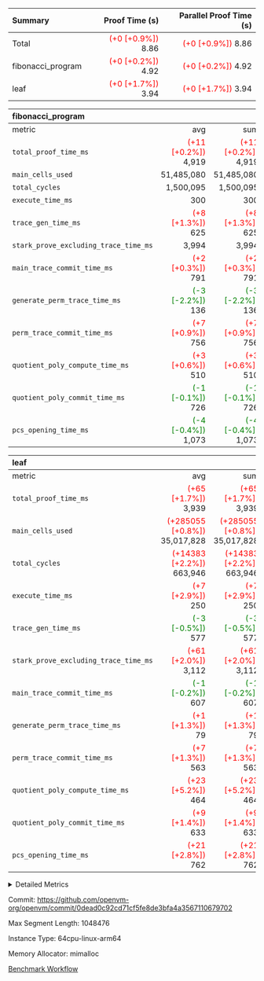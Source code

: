 | Summary | Proof Time (s) | Parallel Proof Time (s) |
|:---|---:|---:|
| Total | <span style='color: red'>(+0 [+0.9%])</span> 8.86 | <span style='color: red'>(+0 [+0.9%])</span> 8.86 |
| fibonacci_program | <span style='color: red'>(+0 [+0.2%])</span> 4.92 | <span style='color: red'>(+0 [+0.2%])</span> 4.92 |
| leaf | <span style='color: red'>(+0 [+1.7%])</span> 3.94 | <span style='color: red'>(+0 [+1.7%])</span> 3.94 |


| fibonacci_program |||||
|:---|---:|---:|---:|---:|
|metric|avg|sum|max|min|
| `total_proof_time_ms ` | <span style='color: red'>(+11 [+0.2%])</span> 4,919 | <span style='color: red'>(+11 [+0.2%])</span> 4,919 | <span style='color: red'>(+11 [+0.2%])</span> 4,919 | <span style='color: red'>(+11 [+0.2%])</span> 4,919 |
| `main_cells_used     ` |  51,485,080 |  51,485,080 |  51,485,080 |  51,485,080 |
| `total_cycles        ` |  1,500,095 |  1,500,095 |  1,500,095 |  1,500,095 |
| `execute_time_ms     ` |  300 |  300 |  300 |  300 |
| `trace_gen_time_ms   ` | <span style='color: red'>(+8 [+1.3%])</span> 625 | <span style='color: red'>(+8 [+1.3%])</span> 625 | <span style='color: red'>(+8 [+1.3%])</span> 625 | <span style='color: red'>(+8 [+1.3%])</span> 625 |
| `stark_prove_excluding_trace_time_ms` |  3,994 |  3,994 |  3,994 |  3,994 |
| `main_trace_commit_time_ms` | <span style='color: red'>(+2 [+0.3%])</span> 791 | <span style='color: red'>(+2 [+0.3%])</span> 791 | <span style='color: red'>(+2 [+0.3%])</span> 791 | <span style='color: red'>(+2 [+0.3%])</span> 791 |
| `generate_perm_trace_time_ms` | <span style='color: green'>(-3 [-2.2%])</span> 136 | <span style='color: green'>(-3 [-2.2%])</span> 136 | <span style='color: green'>(-3 [-2.2%])</span> 136 | <span style='color: green'>(-3 [-2.2%])</span> 136 |
| `perm_trace_commit_time_ms` | <span style='color: red'>(+7 [+0.9%])</span> 756 | <span style='color: red'>(+7 [+0.9%])</span> 756 | <span style='color: red'>(+7 [+0.9%])</span> 756 | <span style='color: red'>(+7 [+0.9%])</span> 756 |
| `quotient_poly_compute_time_ms` | <span style='color: red'>(+3 [+0.6%])</span> 510 | <span style='color: red'>(+3 [+0.6%])</span> 510 | <span style='color: red'>(+3 [+0.6%])</span> 510 | <span style='color: red'>(+3 [+0.6%])</span> 510 |
| `quotient_poly_commit_time_ms` | <span style='color: green'>(-1 [-0.1%])</span> 726 | <span style='color: green'>(-1 [-0.1%])</span> 726 | <span style='color: green'>(-1 [-0.1%])</span> 726 | <span style='color: green'>(-1 [-0.1%])</span> 726 |
| `pcs_opening_time_ms ` | <span style='color: green'>(-4 [-0.4%])</span> 1,073 | <span style='color: green'>(-4 [-0.4%])</span> 1,073 | <span style='color: green'>(-4 [-0.4%])</span> 1,073 | <span style='color: green'>(-4 [-0.4%])</span> 1,073 |

| leaf |||||
|:---|---:|---:|---:|---:|
|metric|avg|sum|max|min|
| `total_proof_time_ms ` | <span style='color: red'>(+65 [+1.7%])</span> 3,939 | <span style='color: red'>(+65 [+1.7%])</span> 3,939 | <span style='color: red'>(+65 [+1.7%])</span> 3,939 | <span style='color: red'>(+65 [+1.7%])</span> 3,939 |
| `main_cells_used     ` | <span style='color: red'>(+285055 [+0.8%])</span> 35,017,828 | <span style='color: red'>(+285055 [+0.8%])</span> 35,017,828 | <span style='color: red'>(+285055 [+0.8%])</span> 35,017,828 | <span style='color: red'>(+285055 [+0.8%])</span> 35,017,828 |
| `total_cycles        ` | <span style='color: red'>(+14383 [+2.2%])</span> 663,946 | <span style='color: red'>(+14383 [+2.2%])</span> 663,946 | <span style='color: red'>(+14383 [+2.2%])</span> 663,946 | <span style='color: red'>(+14383 [+2.2%])</span> 663,946 |
| `execute_time_ms     ` | <span style='color: red'>(+7 [+2.9%])</span> 250 | <span style='color: red'>(+7 [+2.9%])</span> 250 | <span style='color: red'>(+7 [+2.9%])</span> 250 | <span style='color: red'>(+7 [+2.9%])</span> 250 |
| `trace_gen_time_ms   ` | <span style='color: green'>(-3 [-0.5%])</span> 577 | <span style='color: green'>(-3 [-0.5%])</span> 577 | <span style='color: green'>(-3 [-0.5%])</span> 577 | <span style='color: green'>(-3 [-0.5%])</span> 577 |
| `stark_prove_excluding_trace_time_ms` | <span style='color: red'>(+61 [+2.0%])</span> 3,112 | <span style='color: red'>(+61 [+2.0%])</span> 3,112 | <span style='color: red'>(+61 [+2.0%])</span> 3,112 | <span style='color: red'>(+61 [+2.0%])</span> 3,112 |
| `main_trace_commit_time_ms` | <span style='color: green'>(-1 [-0.2%])</span> 607 | <span style='color: green'>(-1 [-0.2%])</span> 607 | <span style='color: green'>(-1 [-0.2%])</span> 607 | <span style='color: green'>(-1 [-0.2%])</span> 607 |
| `generate_perm_trace_time_ms` | <span style='color: red'>(+1 [+1.3%])</span> 79 | <span style='color: red'>(+1 [+1.3%])</span> 79 | <span style='color: red'>(+1 [+1.3%])</span> 79 | <span style='color: red'>(+1 [+1.3%])</span> 79 |
| `perm_trace_commit_time_ms` | <span style='color: red'>(+7 [+1.3%])</span> 563 | <span style='color: red'>(+7 [+1.3%])</span> 563 | <span style='color: red'>(+7 [+1.3%])</span> 563 | <span style='color: red'>(+7 [+1.3%])</span> 563 |
| `quotient_poly_compute_time_ms` | <span style='color: red'>(+23 [+5.2%])</span> 464 | <span style='color: red'>(+23 [+5.2%])</span> 464 | <span style='color: red'>(+23 [+5.2%])</span> 464 | <span style='color: red'>(+23 [+5.2%])</span> 464 |
| `quotient_poly_commit_time_ms` | <span style='color: red'>(+9 [+1.4%])</span> 633 | <span style='color: red'>(+9 [+1.4%])</span> 633 | <span style='color: red'>(+9 [+1.4%])</span> 633 | <span style='color: red'>(+9 [+1.4%])</span> 633 |
| `pcs_opening_time_ms ` | <span style='color: red'>(+21 [+2.8%])</span> 762 | <span style='color: red'>(+21 [+2.8%])</span> 762 | <span style='color: red'>(+21 [+2.8%])</span> 762 | <span style='color: red'>(+21 [+2.8%])</span> 762 |



<details>
<summary>Detailed Metrics</summary>

| group | num_segments | keygen_time_ms | commit_exe_time_ms |
| --- | --- | --- | --- |
| fibonacci_program | 1 | 392 | 5 | 

| group | air_name | quotient_deg | interactions | constraints |
| --- | --- | --- | --- | --- |
| fibonacci_program | AccessAdapterAir<16> | 4 | 5 | 11 | 
| fibonacci_program | AccessAdapterAir<2> | 4 | 5 | 11 | 
| fibonacci_program | AccessAdapterAir<32> | 4 | 5 | 11 | 
| fibonacci_program | AccessAdapterAir<4> | 4 | 5 | 11 | 
| fibonacci_program | AccessAdapterAir<64> | 4 | 5 | 11 | 
| fibonacci_program | AccessAdapterAir<8> | 4 | 5 | 11 | 
| fibonacci_program | BitwiseOperationLookupAir<8> | 2 | 2 | 4 | 
| fibonacci_program | MemoryMerkleAir<8> | 4 | 4 | 38 | 
| fibonacci_program | PersistentBoundaryAir<8> | 4 | 3 | 5 | 
| fibonacci_program | PhantomAir | 4 | 3 | 4 | 
| fibonacci_program | Poseidon2PeripheryAir<BabyBearParameters>, 1> | 2 | 1 | 286 | 
| fibonacci_program | ProgramAir | 1 | 1 | 4 | 
| fibonacci_program | RangeTupleCheckerAir<2> | 1 | 1 | 4 | 
| fibonacci_program | Rv32HintStoreAir | 4 | 19 | 21 | 
| fibonacci_program | VariableRangeCheckerAir | 1 | 1 | 4 | 
| fibonacci_program | VmAirWrapper<Rv32BaseAluAdapterAir, BaseAluCoreAir<4, 8> | 4 | 19 | 30 | 
| fibonacci_program | VmAirWrapper<Rv32BaseAluAdapterAir, LessThanCoreAir<4, 8> | 4 | 17 | 35 | 
| fibonacci_program | VmAirWrapper<Rv32BaseAluAdapterAir, ShiftCoreAir<4, 8> | 4 | 23 | 84 | 
| fibonacci_program | VmAirWrapper<Rv32BranchAdapterAir, BranchEqualCoreAir<4> | 4 | 11 | 17 | 
| fibonacci_program | VmAirWrapper<Rv32BranchAdapterAir, BranchLessThanCoreAir<4, 8> | 4 | 13 | 32 | 
| fibonacci_program | VmAirWrapper<Rv32CondRdWriteAdapterAir, Rv32JalLuiCoreAir> | 4 | 10 | 15 | 
| fibonacci_program | VmAirWrapper<Rv32JalrAdapterAir, Rv32JalrCoreAir> | 4 | 16 | 16 | 
| fibonacci_program | VmAirWrapper<Rv32LoadStoreAdapterAir, LoadSignExtendCoreAir<4, 8> | 4 | 18 | 21 | 
| fibonacci_program | VmAirWrapper<Rv32LoadStoreAdapterAir, LoadStoreCoreAir<4> | 4 | 17 | 27 | 
| fibonacci_program | VmAirWrapper<Rv32MultAdapterAir, DivRemCoreAir<4, 8> | 4 | 25 | 72 | 
| fibonacci_program | VmAirWrapper<Rv32MultAdapterAir, MulHCoreAir<4, 8> | 4 | 24 | 23 | 
| fibonacci_program | VmAirWrapper<Rv32MultAdapterAir, MultiplicationCoreAir<4, 8> | 4 | 19 | 13 | 
| fibonacci_program | VmAirWrapper<Rv32RdWriteAdapterAir, Rv32AuipcCoreAir> | 4 | 11 | 12 | 
| fibonacci_program | VmConnectorAir | 4 | 3 | 8 | 
| leaf | AccessAdapterAir<2> | 4 | 5 | 11 | 
| leaf | AccessAdapterAir<4> | 4 | 5 | 11 | 
| leaf | AccessAdapterAir<8> | 4 | 5 | 11 | 
| leaf | FriReducedOpeningAir | 4 | 39 | 60 | 
| leaf | NativePoseidon2Air<BabyBearParameters>, 1> | 4 | 136 | 530 | 
| leaf | PhantomAir | 4 | 3 | 4 | 
| leaf | ProgramAir | 1 | 1 | 4 | 
| leaf | VariableRangeCheckerAir | 1 | 1 | 4 | 
| leaf | VmAirWrapper<AluNativeAdapterAir, FieldArithmeticCoreAir> | 4 | 15 | 23 | 
| leaf | VmAirWrapper<BranchNativeAdapterAir, BranchEqualCoreAir<1> | 4 | 11 | 22 | 
| leaf | VmAirWrapper<JalNativeAdapterAir, JalCoreAir> | 4 | 7 | 6 | 
| leaf | VmAirWrapper<NativeAdapterAir<2, 0>, PublicValuesCoreAir> | 4 | 11 | 23 | 
| leaf | VmAirWrapper<NativeLoadStoreAdapterAir<1>, NativeLoadStoreCoreAir<1> | 4 | 15 | 16 | 
| leaf | VmAirWrapper<NativeLoadStoreAdapterAir<4>, NativeLoadStoreCoreAir<4> | 4 | 15 | 16 | 
| leaf | VmAirWrapper<NativeVectorizedAdapterAir<4>, FieldExtensionCoreAir> | 4 | 15 | 23 | 
| leaf | VmConnectorAir | 4 | 3 | 8 | 
| leaf | VolatileBoundaryAir | 4 | 4 | 16 | 

| group | air_name | idx | rows | prep_cols | perm_cols | main_cols | cells |
| --- | --- | --- | --- | --- | --- | --- | --- |
| leaf | AccessAdapterAir<2> | 0 | 262,144 |  | 12 | 11 | 6,029,312 | 
| leaf | AccessAdapterAir<4> | 0 | 131,072 |  | 12 | 13 | 3,276,800 | 
| leaf | AccessAdapterAir<8> | 0 | 512 |  | 12 | 17 | 14,848 | 
| leaf | FriReducedOpeningAir | 0 | 131,072 |  | 44 | 27 | 9,306,112 | 
| leaf | NativePoseidon2Air<BabyBearParameters>, 1> | 0 | 32,768 |  | 160 | 399 | 18,317,312 | 
| leaf | PhantomAir | 0 | 8,192 |  | 8 | 6 | 114,688 | 
| leaf | ProgramAir | 0 | 131,072 |  | 8 | 10 | 2,359,296 | 
| leaf | VariableRangeCheckerAir | 0 | 262,144 | 2 | 8 | 1 | 2,359,296 | 
| leaf | VmAirWrapper<AluNativeAdapterAir, FieldArithmeticCoreAir> | 0 | 524,288 |  | 20 | 29 | 25,690,112 | 
| leaf | VmAirWrapper<BranchNativeAdapterAir, BranchEqualCoreAir<1> | 0 | 131,072 |  | 16 | 23 | 5,111,808 | 
| leaf | VmAirWrapper<JalNativeAdapterAir, JalCoreAir> | 0 | 16,384 |  | 12 | 9 | 344,064 | 
| leaf | VmAirWrapper<NativeAdapterAir<2, 0>, PublicValuesCoreAir> | 0 | 64 |  | 16 | 23 | 2,496 | 
| leaf | VmAirWrapper<NativeLoadStoreAdapterAir<1>, NativeLoadStoreCoreAir<1> | 0 | 262,144 |  | 24 | 22 | 12,058,624 | 
| leaf | VmAirWrapper<NativeLoadStoreAdapterAir<4>, NativeLoadStoreCoreAir<4> | 0 | 65,536 |  | 24 | 31 | 3,604,480 | 
| leaf | VmAirWrapper<NativeVectorizedAdapterAir<4>, FieldExtensionCoreAir> | 0 | 65,536 |  | 20 | 38 | 3,801,088 | 
| leaf | VmConnectorAir | 0 | 2 | 1 | 8 | 4 | 24 | 
| leaf | VolatileBoundaryAir | 0 | 131,072 |  | 8 | 11 | 2,490,368 | 

| group | air_name | segment | rows | prep_cols | perm_cols | main_cols | cells |
| --- | --- | --- | --- | --- | --- | --- | --- |
| fibonacci_program | AccessAdapterAir<8> | 0 | 32 |  | 12 | 17 | 928 | 
| fibonacci_program | BitwiseOperationLookupAir<8> | 0 | 65,536 | 3 | 8 | 2 | 655,360 | 
| fibonacci_program | MemoryMerkleAir<8> | 0 | 256 |  | 12 | 32 | 11,264 | 
| fibonacci_program | PersistentBoundaryAir<8> | 0 | 32 |  | 8 | 20 | 896 | 
| fibonacci_program | PhantomAir | 0 | 2 |  | 8 | 6 | 28 | 
| fibonacci_program | Poseidon2PeripheryAir<BabyBearParameters>, 1> | 0 | 256 |  | 8 | 300 | 78,848 | 
| fibonacci_program | ProgramAir | 0 | 4,096 |  | 8 | 10 | 73,728 | 
| fibonacci_program | RangeTupleCheckerAir<2> | 0 | 524,288 | 2 | 8 | 1 | 4,718,592 | 
| fibonacci_program | Rv32HintStoreAir | 0 | 4 |  | 24 | 32 | 224 | 
| fibonacci_program | VariableRangeCheckerAir | 0 | 262,144 | 2 | 8 | 1 | 2,359,296 | 
| fibonacci_program | VmAirWrapper<Rv32BaseAluAdapterAir, BaseAluCoreAir<4, 8> | 0 | 1,048,576 |  | 28 | 36 | 67,108,864 | 
| fibonacci_program | VmAirWrapper<Rv32BaseAluAdapterAir, LessThanCoreAir<4, 8> | 0 | 524,288 |  | 24 | 37 | 31,981,568 | 
| fibonacci_program | VmAirWrapper<Rv32BranchAdapterAir, BranchEqualCoreAir<4> | 0 | 262,144 |  | 16 | 26 | 11,010,048 | 
| fibonacci_program | VmAirWrapper<Rv32BranchAdapterAir, BranchLessThanCoreAir<4, 8> | 0 | 4 |  | 20 | 32 | 208 | 
| fibonacci_program | VmAirWrapper<Rv32CondRdWriteAdapterAir, Rv32JalLuiCoreAir> | 0 | 131,072 |  | 16 | 18 | 4,456,448 | 
| fibonacci_program | VmAirWrapper<Rv32JalrAdapterAir, Rv32JalrCoreAir> | 0 | 16 |  | 20 | 28 | 768 | 
| fibonacci_program | VmAirWrapper<Rv32LoadStoreAdapterAir, LoadStoreCoreAir<4> | 0 | 16 |  | 28 | 40 | 1,088 | 
| fibonacci_program | VmAirWrapper<Rv32RdWriteAdapterAir, Rv32AuipcCoreAir> | 0 | 8 |  | 16 | 21 | 296 | 
| fibonacci_program | VmConnectorAir | 0 | 2 | 1 | 8 | 4 | 24 | 

| group | idx | trace_gen_time_ms | total_proof_time_ms | total_cycles | total_cells | stark_prove_excluding_trace_time_ms | quotient_poly_compute_time_ms | quotient_poly_commit_time_ms | perm_trace_commit_time_ms | pcs_opening_time_ms | main_trace_commit_time_ms | main_cells_used | generate_perm_trace_time_ms | execute_time_ms |
| --- | --- | --- | --- | --- | --- | --- | --- | --- | --- | --- | --- | --- | --- | --- |
| leaf | 0 | 577 | 3,939 | 663,946 | 94,880,728 | 3,112 | 464 | 633 | 563 | 762 | 607 | 35,017,828 | 79 | 250 | 

| group | segment | trace_gen_time_ms | total_proof_time_ms | total_cycles | total_cells | stark_prove_excluding_trace_time_ms | quotient_poly_compute_time_ms | quotient_poly_commit_time_ms | perm_trace_commit_time_ms | pcs_opening_time_ms | main_trace_commit_time_ms | main_cells_used | generate_perm_trace_time_ms | execute_time_ms |
| --- | --- | --- | --- | --- | --- | --- | --- | --- | --- | --- | --- | --- | --- | --- |
| fibonacci_program | 0 | 625 | 4,919 | 1,500,095 | 122,458,476 | 3,994 | 510 | 726 | 756 | 1,073 | 791 | 51,485,080 | 136 | 300 | 

</details>


Commit: https://github.com/openvm-org/openvm/commit/0dead0c92cd71cf5fe8de3bfa4a3567110679702

Max Segment Length: 1048476

Instance Type: 64cpu-linux-arm64

Memory Allocator: mimalloc

[Benchmark Workflow](https://github.com/openvm-org/openvm/actions/runs/13212834972)

